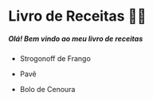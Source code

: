 # Livro de Receitas :man_cook:

##### Olá! Bem vindo ao meu livro de receitas

- Strogonoff de Frango

- Pavê

- Bolo de Cenoura

  
